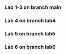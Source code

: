 ### Lab 1-3 on branch main
### Lab 4 on branch lab4
### Lab 5 on branch lab5
### Lab 6 on branch lab6
